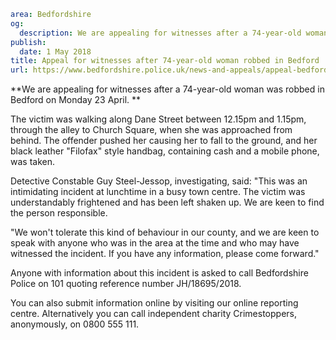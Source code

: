 ```yaml
area: Bedfordshire
og:
  description: We are appealing for witnesses after a 74-year-old woman was robbed in Bedford on Monday 23 April.
publish:
  date: 1 May 2018
title: Appeal for witnesses after 74-year-old woman robbed in Bedford
url: https://www.bedfordshire.police.uk/news-and-appeals/appeal-bedfordrobbery-woman-May2018
```

**We are appealing for witnesses after a 74-year-old woman was robbed in Bedford on Monday 23 April. **

The victim was walking along Dane Street between 12.15pm and 1.15pm, through the alley to Church Square, when she was approached from behind. The offender pushed her causing her to fall to the ground, and her black leather "Filofax" style handbag, containing cash and a mobile phone, was taken.

Detective Constable Guy Steel-Jessop, investigating, said: "This was an intimidating incident at lunchtime in a busy town centre. The victim was understandably frightened and has been left shaken up. We are keen to find the person responsible.

"We won't tolerate this kind of behaviour in our county, and we are keen to speak with anyone who was in the area at the time and who may have witnessed the incident. If you have any information, please come forward."

Anyone with information about this incident is asked to call Bedfordshire Police on 101 quoting reference number JH/18695/2018.

You can also submit information online by visiting our online reporting centre. Alternatively you can call independent charity Crimestoppers, anonymously, on 0800 555 111.
